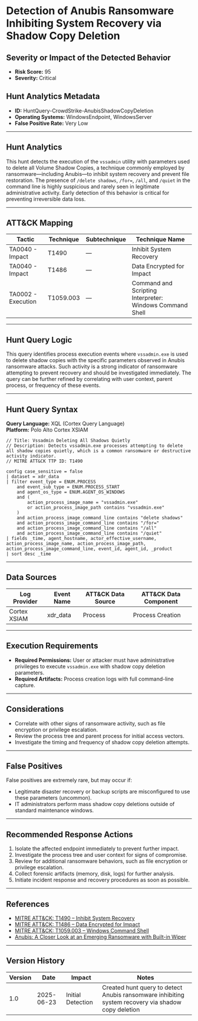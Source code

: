 # Detection of Anubis Ransomware Inhibiting System Recovery via Shadow Copy Deletion

## Severity or Impact of the Detected Behavior
- **Risk Score:** 95
- **Severity:** Critical

## Hunt Analytics Metadata

- **ID:** HuntQuery-CrowdStrike-AnubisShadowCopyDeletion
- **Operating Systems:** WindowsEndpoint, WindowsServer
- **False Positive Rate:** Very Low

---

## Hunt Analytics

This hunt detects the execution of the `vssadmin` utility with parameters used to delete all Volume Shadow Copies, a technique commonly employed by ransomware—including Anubis—to inhibit system recovery and prevent file restoration. The presence of `/delete shadows`, `/for=`, `/all`, and `/quiet` in the command line is highly suspicious and rarely seen in legitimate administrative activity. Early detection of this behavior is critical for preventing irreversible data loss.

---

## ATT&CK Mapping

| Tactic                        | Technique   | Subtechnique | Technique Name                                 |
|------------------------------|-------------|--------------|-----------------------------------------------|
| TA0040 - Impact              | T1490       | —            | Inhibit System Recovery                       |
| TA0040 - Impact              | T1486       | —            | Data Encrypted for Impact                     |
| TA0002 - Execution           | T1059.003   | —            | Command and Scripting Interpreter: Windows Command Shell |

---

## Hunt Query Logic

This query identifies process execution events where `vssadmin.exe` is used to delete shadow copies with the specific parameters observed in Anubis ransomware attacks. Such activity is a strong indicator of ransomware attempting to prevent recovery and should be investigated immediately. The query can be further refined by correlating with user context, parent process, or frequency of these events.

---

## Hunt Query Syntax

**Query Language:** XQL (Cortex Query Language)  
**Platform:** Polo Alto Cortex XSIAM

```xql
// Title: Vssadmin Deleting All Shadows Quietly
// Description: Detects vssadmin.exe processes attempting to delete all shadow copies quietly, which is a common ransomware or destructive activity indicator.
// MITRE ATT&CK TTP ID: T1490

config case_sensitive = false 
| dataset = xdr_data 
| filter event_type = ENUM.PROCESS 
    and event_sub_type = ENUM.PROCESS_START 
    and agent_os_type = ENUM.AGENT_OS_WINDOWS
    and (
        action_process_image_name = "vssadmin.exe"
        or action_process_image_path contains "vssadmin.exe"
    )
    and action_process_image_command_line contains "delete shadows"
    and action_process_image_command_line contains "/for="
    and action_process_image_command_line contains "/all"
    and action_process_image_command_line contains "/quiet"
| fields _time, agent_hostname, actor_effective_username, action_process_image_name, action_process_image_path, action_process_image_command_line, event_id, agent_id, _product
| sort desc _time
```

---

## Data Sources

| Log Provider | Event Name       | ATT&CK Data Source  | ATT&CK Data Component  |
|--------------|------------------|---------------------|------------------------|
| Cortex XSIAM|    xdr_data       | Process             | Process Creation       |

---

## Execution Requirements

- **Required Permissions:** User or attacker must have administrative privileges to execute `vssadmin.exe` with shadow copy deletion parameters.
- **Required Artifacts:** Process creation logs with full command-line capture.

---

## Considerations

- Correlate with other signs of ransomware activity, such as file encryption or privilege escalation.
- Review the process tree and parent process for initial access vectors.
- Investigate the timing and frequency of shadow copy deletion attempts.

---

## False Positives

False positives are extremely rare, but may occur if:
- Legitimate disaster recovery or backup scripts are misconfigured to use these parameters (uncommon).
- IT administrators perform mass shadow copy deletions outside of standard maintenance windows.

---

## Recommended Response Actions

1. Isolate the affected endpoint immediately to prevent further impact.
2. Investigate the process tree and user context for signs of compromise.
3. Review for additional ransomware behaviors, such as file encryption or privilege escalation.
4. Collect forensic artifacts (memory, disk, logs) for further analysis.
5. Initiate incident response and recovery procedures as soon as possible.

---

## References

- [MITRE ATT&CK: T1490 – Inhibit System Recovery](https://attack.mitre.org/techniques/T1490/)
- [MITRE ATT&CK: T1486 – Data Encrypted for Impact](https://attack.mitre.org/techniques/T1486/)
- [MITRE ATT&CK: T1059.003 – Windows Command Shell](https://attack.mitre.org/techniques/T1059/003/)
- [Anubis: A Closer Look at an Emerging Ransomware with Built-in Wiper](https://www.trendmicro.com/en_us/research/25/f/anubis-a-closer-look-at-an-emerging-ransomware.html)

---

## Version History

| Version | Date       | Impact            | Notes                                                                                      |
|---------|------------|-------------------|--------------------------------------------------------------------------------------------|
| 1.0     | 2025-06-23 | Initial Detection | Created hunt query to detect Anubis ransomware inhibiting system recovery via shadow copy deletion |
